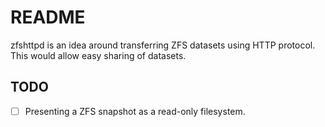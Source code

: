 # README
zfshttpd is an idea around transferring ZFS datasets using HTTP protocol.  This would allow easy sharing of datasets.


## TODO
- [ ] Presenting a ZFS snapshot as a read-only filesystem.

